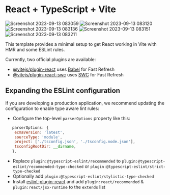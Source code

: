 # React + TypeScript + Vite

![Screenshot 2023-09-13 083059](https://github.com/grouciyacine/portfolio3D/assets/107037694/ba6fdb79-c227-4d69-b682-3965c45bbf2e)
![Screenshot 2023-09-13 083120](https://github.com/grouciyacine/portfolio3D/assets/107037694/e500472b-7729-47ac-bfd9-0c49b39b40c6)
![Screenshot 2023-09-13 083136](https://github.com/grouciyacine/portfolio3D/assets/107037694/6d9d31fa-57b3-4178-ba48-14a1da298f8f)
![Screenshot 2023-09-13 083151](https://github.com/grouciyacine/portfolio3D/assets/107037694/1e4f1108-6bcf-4ff4-bf10-70ff5b4653c9)
![Screenshot 2023-09-13 083211](https://github.com/grouciyacine/portfolio3D/assets/107037694/5a8ff6ca-71d9-41b8-b4db-03a5df17e484)


This template provides a minimal setup to get React working in Vite with HMR and some ESLint rules.

Currently, two official plugins are available:

- [@vitejs/plugin-react](https://github.com/vitejs/vite-plugin-react/blob/main/packages/plugin-react/README.md) uses [Babel](https://babeljs.io/) for Fast Refresh
- [@vitejs/plugin-react-swc](https://github.com/vitejs/vite-plugin-react-swc) uses [SWC](https://swc.rs/) for Fast Refresh

## Expanding the ESLint configuration

If you are developing a production application, we recommend updating the configuration to enable type aware lint rules:

- Configure the top-level `parserOptions` property like this:

```js
   parserOptions: {
    ecmaVersion: 'latest',
    sourceType: 'module',
    project: ['./tsconfig.json', './tsconfig.node.json'],
    tsconfigRootDir: __dirname,
   },
```

- Replace `plugin:@typescript-eslint/recommended` to `plugin:@typescript-eslint/recommended-type-checked` or `plugin:@typescript-eslint/strict-type-checked`
- Optionally add `plugin:@typescript-eslint/stylistic-type-checked`
- Install [eslint-plugin-react](https://github.com/jsx-eslint/eslint-plugin-react) and add `plugin:react/recommended` & `plugin:react/jsx-runtime` to the `extends` list
